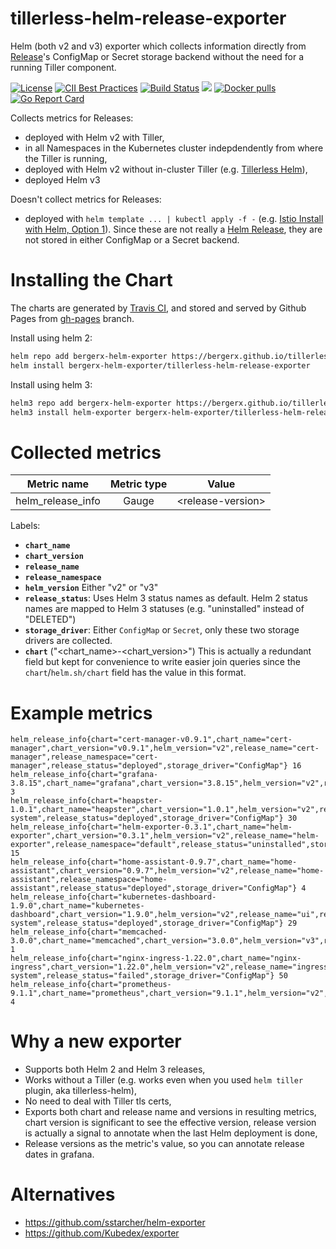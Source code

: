 # tillerless-helm-release-exporter
Helm (both v2 and v3) exporter which collects information directly from [Release](https://helm.sh/docs/glossary/#release)'s ConfigMap or Secret storage backend without the need for a running Tiller component.

[![License](https://img.shields.io/badge/License-Apache%202.0-blue.svg)](https://opensource.org/licenses/Apache-2.0)
[![CII Best Practices](https://bestpractices.coreinfrastructure.org/projects/3276/badge)](https://bestpractices.coreinfrastructure.org/projects/3276)
[![Build Status](https://travis-ci.com/bergerx/tillerless-helm-release-exporter.svg?branch=master)](https://travis-ci.com/bergerx/tillerless-helm-release-exporter)
[![](https://images.microbadger.com/badges/image/bergerx/tillerless-helm-release-exporter.svg)](https://microbadger.com/images/bergerx/tillerless-helm-release-exporter "Get your own image badge on microbadger.com")
[![Docker pulls](https://img.shields.io/docker/pulls/bergerx/tillerless-helm-release-exporter.svg)](https://hub.docker.com/r/bergerx/tillerless-helm-release-exporter/)
[![Go Report Card](https://goreportcard.com/badge/github.com/bergerx/tillerless-helm-release-exporter)](https://goreportcard.com/report/github.com/bergerx/tillerless-helm-release-exporter)

Collects metrics for Releases:
* deployed with Helm v2 with Tiller,
* in all Namespaces in the Kubernetes cluster indepdendently from where the Tiller is running,
* deployed with Helm v2 without in-cluster Tiller (e.g. [Tillerless Helm](https://github.com/rimusz/helm-tiller)),
* deployed Helm v3

Doesn't collect metrics for Releases:
* deployed with `helm template ... | kubectl apply -f -` (e.g. [Istio Install with Helm, Option 1](https://istio.io/docs/setup/install/helm/#option-1-install-with-helm-via-helm-template)). Since these are not really a [Helm Release](https://helm.sh/docs/glossary/#release), they are not stored in either ConfigMap or a Secret backend.

# Installing the Chart

The charts are generated by [Travis
CI](https://github.com/bergerx/tillerless-helm-release-exporter/blob/master/.travis.yml),
and stored and served by Github Pages from
[gh-pages](https://github.com/bergerx/tillerless-helm-release-exporter/tree/gh-pages)
branch.

Install using helm 2:

```bash
helm repo add bergerx-helm-exporter https://bergerx.github.io/tillerless-helm-release-exporter
helm install bergerx-helm-exporter/tillerless-helm-release-exporter
```

Install using helm 3:

```bash
helm3 repo add bergerx-helm-exporter https://bergerx.github.io/tillerless-helm-release-exporter
helm3 install helm-exporter bergerx-helm-exporter/tillerless-helm-release-exporter
```

# Collected metrics
| Metric name| Metric type | Value |
|:---:|:---:|:---:|
| helm_release_info | Gauge | &lt;release-version&gt; |

Labels:
* **`chart_name`**
* **`chart_version`**
* **`release_name`**
* **`release_namespace`**
* **`helm_version`** Either "v2" or "v3"
* **`release_status`**: Uses Helm 3 status names as default. Helm 2 status names are mapped to Helm 3 statuses (e.g. "uninstalled" instead of "DELETED")
* **`storage_driver`**: Either `ConfigMap` or `Secret`, only these two storage drivers are collected.
* **`chart`** ("&lt;chart_name&gt;-&lt;chart_version&gt;") This is actually a redundant field but kept for convenience to write easier join queries since the `chart`/`helm.sh/chart` field has the value in this format.

# Example metrics
```
helm_release_info{chart="cert-manager-v0.9.1",chart_name="cert-manager",chart_version="v0.9.1",helm_version="v2",release_name="cert-manager",release_namespace="cert-manager",release_status="deployed",storage_driver="ConfigMap"} 16
helm_release_info{chart="grafana-3.8.15",chart_name="grafana",chart_version="3.8.15",helm_version="v2",release_name="grafana",release_namespace="prom",release_status="deployed",storage_driver="ConfigMap"} 3
helm_release_info{chart="heapster-1.0.1",chart_name="heapster",chart_version="1.0.1",helm_version="v2",release_name="heapster",release_namespace="kube-system",release_status="deployed",storage_driver="ConfigMap"} 30
helm_release_info{chart="helm-exporter-0.3.1",chart_name="helm-exporter",chart_version="0.3.1",helm_version="v2",release_name="helm-exporter",release_namespace="default",release_status="uninstalled",storage_driver="ConfigMap"} 15
helm_release_info{chart="home-assistant-0.9.7",chart_name="home-assistant",chart_version="0.9.7",helm_version="v2",release_name="home-assistant",release_namespace="home-assistant",release_status="deployed",storage_driver="ConfigMap"} 4
helm_release_info{chart="kubernetes-dashboard-1.9.0",chart_name="kubernetes-dashboard",chart_version="1.9.0",helm_version="v2",release_name="ui",release_namespace="kube-system",release_status="deployed",storage_driver="ConfigMap"} 29
helm_release_info{chart="memcached-3.0.0",chart_name="memcached",chart_version="3.0.0",helm_version="v3",release_name="memc",release_namespace="test",release_status="deployed",storage_driver="Secret"} 1
helm_release_info{chart="nginx-ingress-1.22.0",chart_name="nginx-ingress",chart_version="1.22.0",helm_version="v2",release_name="ingress",release_namespace="kube-system",release_status="failed",storage_driver="ConfigMap"} 50
helm_release_info{chart="prometheus-9.1.1",chart_name="prometheus",chart_version="9.1.1",helm_version="v2",release_name="prometheus",release_namespace="prom",release_status="deployed",storage_driver="ConfigMap"} 4
```

# Why a new exporter
* Supports both Helm 2 and Helm 3 releases,
* Works without a Tiller (e.g. works even when you used `helm tiller` plugin, aka tillerless-helm),
* No need to deal with Tiller tls certs,
* Exports both chart and release name and versions in resulting metrics, chart version is significant to see the effective version, release version is actually a signal to annotate when the last Helm deployment is done,
* Release versions as the metric's value, so you can annotate release dates in grafana.

# Alternatives
* https://github.com/sstarcher/helm-exporter
* https://github.com/Kubedex/exporter
